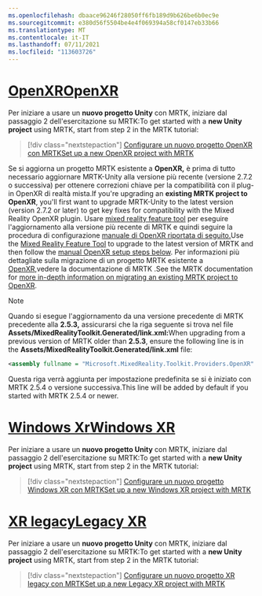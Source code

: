 ```yaml
---
ms.openlocfilehash: dbaace96246f28050ff6fb189d9b626be6b0ec9e
ms.sourcegitcommit: e380d56f5504be4e4f069394a58cf0147eb33b66
ms.translationtype: MT
ms.contentlocale: it-IT
ms.lasthandoff: 07/11/2021
ms.locfileid: "113603726"
---
```

# <a name="openxr"></a>[<span data-ttu-id="ee387-101">OpenXR</span><span class="sxs-lookup"><span data-stu-id="ee387-101">OpenXR</span></span>](#tab/openxr)

<span data-ttu-id="ee387-102">Per iniziare a usare un **nuovo progetto Unity** con MRTK, iniziare dal passaggio 2 dell'esercitazione su MRTK:</span><span class="sxs-lookup"><span data-stu-id="ee387-102">To get started with a **new Unity project** using MRTK, start from step 2 in the MRTK tutorial:</span></span>

> [!div class="nextstepaction"]
> [<span data-ttu-id="ee387-103">Configurare un nuovo progetto OpenXR con MRTK</span><span class="sxs-lookup"><span data-stu-id="ee387-103">Set up a new OpenXR project with MRTK</span></span>](../../tutorials/mr-learning-base-02.md?tabs=openxr)

<span data-ttu-id="ee387-104">Se si aggiorna un progetto MRTK esistente a **OpenXR,** è prima di tutto necessario aggiornare MRTK-Unity alla versione più recente (versione 2.7.2 o successiva) per ottenere correzioni chiave per la compatibilità con il plug-in OpenXR di realtà mista.</span><span class="sxs-lookup"><span data-stu-id="ee387-104">If you're upgrading an **existing MRTK project to OpenXR**, you'll first want to upgrade MRTK-Unity to the latest version (version 2.7.2 or later) to get key fixes for compatibility with the Mixed Reality OpenXR plugin.</span></span>  <span data-ttu-id="ee387-105">Usare [mixed reality feature tool](../../welcome-to-mr-feature-tool.md) per eseguire l'aggiornamento alla versione più recente di MRTK e quindi seguire la procedura di configurazione [manuale di OpenXR riportata di seguito.](#manual-setup-without-mrtk)</span><span class="sxs-lookup"><span data-stu-id="ee387-105">Use the [Mixed Reality Feature Tool](../../welcome-to-mr-feature-tool.md) to upgrade to the latest version of MRTK and then follow the [manual OpenXR setup steps below](#manual-setup-without-mrtk).</span></span> <span data-ttu-id="ee387-106">Per informazioni più dettagliate sulla migrazione di un progetto MRTK esistente a [OpenXR,](/windows/mixed-reality/mrtk-unity/configuration/getting-started-with-mrtk-and-xrsdk#configuring-mrtk-for-the-xr-sdk-pipeline)vedere la documentazione di MRTK .</span><span class="sxs-lookup"><span data-stu-id="ee387-106">See the MRTK documentation for [more in-depth information on migrating an existing MRTK project to OpenXR](/windows/mixed-reality/mrtk-unity/configuration/getting-started-with-mrtk-and-xrsdk#configuring-mrtk-for-the-xr-sdk-pipeline).</span></span>

> [!NOTE]
> <span data-ttu-id="ee387-107">Quando si esegue l'aggiornamento da una versione precedente di MRTK precedente alla **2.5.3,** assicurarsi che la riga seguente si trova nel file **Assets/MixedRealityToolkit.Generated/link.xml:**</span><span class="sxs-lookup"><span data-stu-id="ee387-107">When upgrading from a previous version of MRTK older than **2.5.3**, ensure the following line is in the **Assets/MixedRealityToolkit.Generated/link.xml** file:</span></span>
>
> ```xml
> <assembly fullname = "Microsoft.MixedReality.Toolkit.Providers.OpenXR" preserve="all"/>
> ```
>
> <span data-ttu-id="ee387-108">Questa riga verrà aggiunta per impostazione predefinita se si è iniziato con MRTK 2.5.4 o versione successiva.</span><span class="sxs-lookup"><span data-stu-id="ee387-108">This line will be added by default if you started with MRTK 2.5.4 or newer.</span></span>

# <a name="windows-xr"></a>[<span data-ttu-id="ee387-109">Windows Xr</span><span class="sxs-lookup"><span data-stu-id="ee387-109">Windows XR</span></span>](#tab/windowsxr)

<span data-ttu-id="ee387-110">Per iniziare a usare un **nuovo progetto Unity** con MRTK, iniziare dal passaggio 2 dell'esercitazione su MRTK:</span><span class="sxs-lookup"><span data-stu-id="ee387-110">To get started with a **new Unity project** using MRTK, start from step 2 in the MRTK tutorial:</span></span>

> [!div class="nextstepaction"]
> [<span data-ttu-id="ee387-111">Configurare un nuovo progetto Windows XR con MRTK</span><span class="sxs-lookup"><span data-stu-id="ee387-111">Set up a new Windows XR project with MRTK</span></span>](../../tutorials/mr-learning-base-02.md?tabs=winxr)

# <a name="legacy-xr"></a>[<span data-ttu-id="ee387-112">XR legacy</span><span class="sxs-lookup"><span data-stu-id="ee387-112">Legacy XR</span></span>](#tab/legacy)

<span data-ttu-id="ee387-113">Per iniziare a usare un **nuovo progetto Unity** con MRTK, iniziare dal passaggio 2 dell'esercitazione su MRTK:</span><span class="sxs-lookup"><span data-stu-id="ee387-113">To get started with a **new Unity project** using MRTK, start from step 2 in the MRTK tutorial:</span></span>

> [!div class="nextstepaction"]
> [<span data-ttu-id="ee387-114">Configurare un nuovo progetto XR legacy con MRTK</span><span class="sxs-lookup"><span data-stu-id="ee387-114">Set up a new Legacy XR project with MRTK</span></span>](../../tutorials/mr-learning-base-02.md?tabs=wsa)